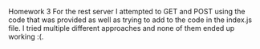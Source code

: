 Homework 3
For the rest server I attempted to GET and POST using the code that was provided as well as trying to add to the code in the index.js file. I tried multiple different approaches and none of them ended up working :(.
